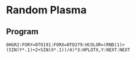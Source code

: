 # Random Plasma

## Program

`0HGR2:FORY=0TO191:FORX=0TO279:HCOLOR=(RND(1)>(SIN(Y*.1)+2+SIN(X*.1))/4)*3:HPLOTX,Y:NEXT:NEXT`